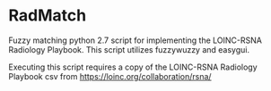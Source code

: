 # RadMatch
Fuzzy matching python 2.7 script for implementing the LOINC-RSNA Radiology Playbook. This script utilizes fuzzywuzzy and easygui.  

Executing this script requires a copy of the LOINC-RSNA Radiology Playbook csv from https://loinc.org/collaboration/rsna/

